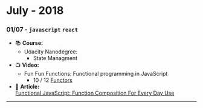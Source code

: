 # July - 2018

### **01/07** - `javascript` `react`
   - 📚 **Course:**
      - Udacity Nanodegree:  
         - State Managment
   - 📺 **Video:**  
     - Fun Fun Functions: Functional programming in JavaScript  
       - 10 / 12 [Functors](https://www.youtube.com/watch?v=YLIH8TKbAh4&index=9&list=PL0zVEGEvSaeEd9hlmCXrk5yUyqUag-n84)
   - 📰 **Article:**  
   [Functional JavaScript: Function Composition For Every Day Use](https://hackernoon.com/javascript-functional-composition-for-every-day-use-22421ef65a10) 
***

